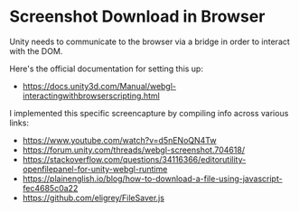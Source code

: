 # Screenshot Download in Browser

Unity needs to communicate to the browser via a bridge in order to interact with the
DOM.

Here's the official documentation for setting this up:

- https://docs.unity3d.com/Manual/webgl-interactingwithbrowserscripting.html

I implemented this specific screencapture by compiling info across various links:

- https://www.youtube.com/watch?v=d5nENoQN4Tw
- https://forum.unity.com/threads/webgl-screenshot.704618/
- https://stackoverflow.com/questions/34116366/editorutility-openfilepanel-for-unity-webgl-runtime
- https://plainenglish.io/blog/how-to-download-a-file-using-javascript-fec4685c0a22
- https://github.com/eligrey/FileSaver.js
